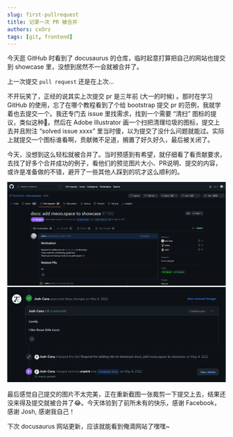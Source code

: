 ```yaml
---
slug: first-pullrequest
title: 记录一次 PR 被合并
authors: cxOrz
tags: [git, frontend]
---
```


今天逛 GitHub 时看到了 docusaurus 的仓库，临时起意打算把自己的网站也提交到 showcase 里，没想到居然不一会就被合并了。

上一次提交 `pull request` 还是在上次...
<!-- truncate -->

不开玩笑了，正经的说其实上次提交 pr 是三年前 (大一的时候) 。那时在学习 GitHub 的使用，忘了在哪个教程看到了个给 bootstrap 提交 pr 的范例，我就学着也去提交一个。我还专门去 issue 里找需求，找到一个需要 “清扫” 图标的提议，类似这种🧹。然后在 Adobe Illustrator 画一个扫把清理垃圾的图标，提交上去并且附注 “solved issue xxxx” 里当时傻，以为提交了没什么问题就能过。实际上就提交一个图标谁看啊，贡献微不足道，搁置了好久好久，最后被关闭了。

今天，没想到这么轻松就被合并了。当时预感到有希望，就仔细看了看贡献要求，去找了好多个合并成功的例子，看他们的预览图片大小、PR说明、提交的内容，或许是准备做的不错，避开了一些其他人踩到的坑才这么顺利的。

![](./first-pr.webp)
![](./first-pr2.webp)

最后感觉自己提交的图片不太完美，正在重新截图一张裁剪一下提交上去，结果还没来得及提交就被合并了😂。今天体验到了前所未有的快乐，感谢 Facebook，感谢 Josh, 感谢我自己！

下次 docusaurus 网站更新，应该就能看到俺滴网站了嘿嘿~